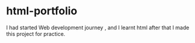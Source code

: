 # html-portfolio
I had started Web development journey , and I learnt html after that I made this project for practice.
